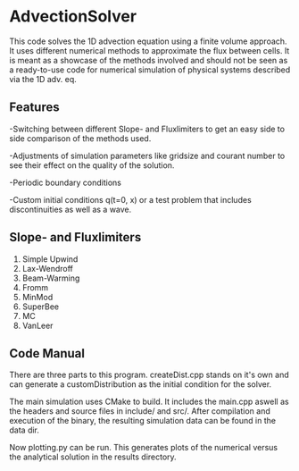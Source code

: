 # AdvectionSolver
This code solves the 1D advection equation using a finite volume approach. It uses different numerical methods to approximate the flux between cells. It is meant as a showcase of the methods involved and should not be seen as a ready-to-use code for numerical simulation of physical systems described via the 1D adv. eq.

## Features
-Switching between different Slope- and Fluxlimiters to get an easy side to side comparison of the methods used. 

-Adjustments of simulation parameters like gridsize and courant number to see their effect on the quality of the solution.

-Periodic boundary conditions

-Custom initial conditions q(t=0, x) or a test problem that includes discontinuities as well as a wave.

## Slope- and Fluxlimiters
1. Simple Upwind
2. Lax-Wendroff
3. Beam-Warming
4. Fromm
5. MinMod
6. SuperBee
7. MC
8. VanLeer

## Code Manual
There are three parts to this program. createDist.cpp stands on it's own and can generate a customDistribution as the initial condition for the solver. 

The main simulation uses CMake to build. It includes the main.cpp aswell as the headers and source files in include/ and src/. After compilation and execution of the binary, the resulting simulation data can be found in the data dir. 

Now plotting.py can be run. This generates plots of the numerical versus the analytical solution in the results directory. 

